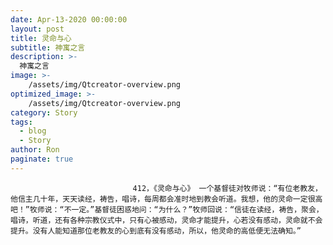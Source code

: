 ```yaml
---
date: Apr-13-2020 00:00:00
layout: post
title: 灵命与心
subtitle: 神寓之言
description: >-
  神寓之言
image: >-
    /assets/img/Qtcreator-overview.png
optimized_image: >-
    /assets/img/Qtcreator-overview.png
category: Story
tags:
  - blog
  - Story
author: Ron
paginate: true
---
```


							　　412，《灵命与心》 一个基督徒对牧师说：“有位老教友，他信主几十年，天天读经，祷告，唱诗，每周都会准时地到教会听道。我想，他的灵命一定很高吧！”牧师说：“不一定。”基督徒困惑地问：“为什么？”牧师回说：“信徒在读经，祷告，聚会，唱诗，听道，还有各种宗教仪式中，只有心被感动，灵命才能提升，心若没有感动，灵命就不会提升。没有人能知道那位老教友的心到底有没有感动，所以，他灵命的高低便无法确知。”
							
							
						